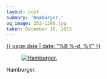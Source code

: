 ```yaml
---
layout: post
summary: 'Hamburger.'
og_image: 252-1280.jpg
taken: December 16, 2013
---
```


<div class="post">
 <time>
  <a href="/252">
   {{ page.date | date: "%B %-d, %Y" }}
  </a>
 </time>
 <a href="/252">
  <figure data-taken="12/16/2013">
   <img alt="Hamburger." sizes="(min-width: 700px) 50vw, calc(100vw - 2rem)" src="{{ site.assets_url }}/252-640.jpg" srcset="{{ site.assets_url }}/252-1280.jpg 1280w, {{ site.assets_url }}/252-960.jpg 960w, {{ site.assets_url }}/252-640.jpg 640w, {{ site.assets_url }}/252-320.jpg 320w"/>
  </figure>
 </a>
 <span>
  Hamburger.
 </span>
</div>
